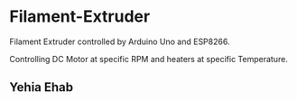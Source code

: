 # Filament-Extruder
Filament Extruder controlled by Arduino Uno and ESP8266.

Controlling DC Motor at specific RPM and heaters at specific Temperature.

## Yehia Ehab

